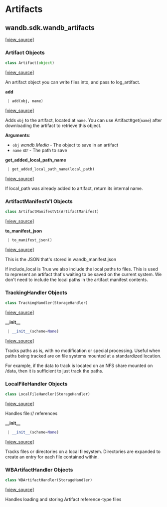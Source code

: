 # Artifacts

## wandb.sdk.wandb\_artifacts

[\[view\_source\]](https://github.com/wandb/client/blob/1d91d968ba0274736fc232dcb1a87a878142891d/wandb/sdk/wandb_artifacts.py#L2)

### Artifact Objects

```python
class Artifact(object)
```

[\[view\_source\]](https://github.com/wandb/client/blob/1d91d968ba0274736fc232dcb1a87a878142891d/wandb/sdk/wandb_artifacts.py#L69)

An artifact object you can write files into, and pass to log\_artifact.

**add**

```python
 | add(obj, name)
```

[\[view\_source\]](https://github.com/wandb/client/blob/1d91d968ba0274736fc232dcb1a87a878142891d/wandb/sdk/wandb_artifacts.py#L229)

Adds `obj` to the artifact, located at `name`. You can use Artifact\#get\(`name`\) after downloading the artifact to retrieve this object.

**Arguments**:

* `obj` _wandb.Media_ - The object to save in an artifact
* `name` _str_ - The path to save

**get\_added\_local\_path\_name**

```python
 | get_added_local_path_name(local_path)
```

[\[view\_source\]](https://github.com/wandb/client/blob/1d91d968ba0274736fc232dcb1a87a878142891d/wandb/sdk/wandb_artifacts.py#L278)

If local\_path was already added to artifact, return its internal name.

### ArtifactManifestV1 Objects

```python
class ArtifactManifestV1(ArtifactManifest)
```

[\[view\_source\]](https://github.com/wandb/client/blob/1d91d968ba0274736fc232dcb1a87a878142891d/wandb/sdk/wandb_artifacts.py#L328)

**to\_manifest\_json**

```python
 | to_manifest_json()
```

[\[view\_source\]](https://github.com/wandb/client/blob/1d91d968ba0274736fc232dcb1a87a878142891d/wandb/sdk/wandb_artifacts.py#L368)

This is the JSON that's stored in wandb\_manifest.json

If include\_local is True we also include the local paths to files. This is used to represent an artifact that's waiting to be saved on the current system. We don't need to include the local paths in the artifact manifest contents.

### TrackingHandler Objects

```python
class TrackingHandler(StorageHandler)
```

[\[view\_source\]](https://github.com/wandb/client/blob/1d91d968ba0274736fc232dcb1a87a878142891d/wandb/sdk/wandb_artifacts.py#L636)

**\_\_init\_\_**

```python
 | __init__(scheme=None)
```

[\[view\_source\]](https://github.com/wandb/client/blob/1d91d968ba0274736fc232dcb1a87a878142891d/wandb/sdk/wandb_artifacts.py#L637)

Tracks paths as is, with no modification or special processing. Useful when paths being tracked are on file systems mounted at a standardized location.

For example, if the data to track is located on an NFS share mounted on /data, then it is sufficient to just track the paths.

### LocalFileHandler Objects

```python
class LocalFileHandler(StorageHandler)
```

[\[view\_source\]](https://github.com/wandb/client/blob/1d91d968ba0274736fc232dcb1a87a878142891d/wandb/sdk/wandb_artifacts.py#L682)

Handles file:// references

**\_\_init\_\_**

```python
 | __init__(scheme=None)
```

[\[view\_source\]](https://github.com/wandb/client/blob/1d91d968ba0274736fc232dcb1a87a878142891d/wandb/sdk/wandb_artifacts.py#L686)

Tracks files or directories on a local filesystem. Directories are expanded to create an entry for each file contained within.

### WBArtifactHandler Objects

```python
class WBArtifactHandler(StorageHandler)
```

[\[view\_source\]](https://github.com/wandb/client/blob/1d91d968ba0274736fc232dcb1a87a878142891d/wandb/sdk/wandb_artifacts.py#L1172)

Handles loading and storing Artifact reference-type files

